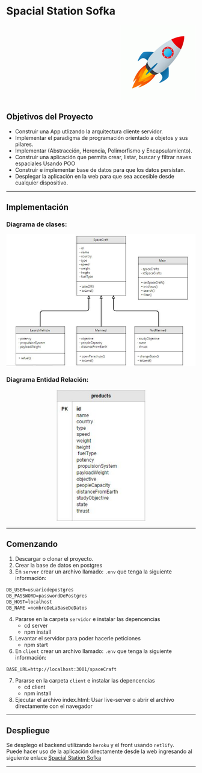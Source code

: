 # Spacial Station Sofka

<p align="right">
  <img height="200" src="./craft.gif" />
</p>


## Objetivos del Proyecto

- Construir una App utlizando la arquitectura cliente servidor.
- Implementar el paradigma de programación orientado a objetos y sus pilares.
- Implementar (Abstracción, Herencia, Polimorfismo y Encapsulamiento).
- Construir una aplicación que permita crear, listar, buscar y filtrar naves espaciales Usando POO
- Construir e implementar base de datos para que los datos persistan.
- Desplegar la aplicación en la web para que sea accesible desde cualquier dispositivo.
***

## Implementación
### Diagrama de clases:

<p align="center">
  <img height="350" src="./clases.JPG" />
</p>

### Diagrama Entidad Relación:

<p align="center">
  <img height="350" src="./modelo.JPG" />
</p>

***

## Comenzando

 1. Descargar o clonar el proyecto.
 2. Crear la base de datos en postgres
 3. En `server` crear un archivo llamado: `.env` que tenga la siguiente información:
 ```
 DB_USER=usuariodepostgres
 DB_PASSWORD=passwordDePostgres
 DB_HOST=localhost
 DB_NAME =nombreDeLaBaseDeDatos
 ```
 4. Pararse en la carpeta `servidor` e instalar las depencencias
    - cd server
    - npm install
 5. Levantar el servidor para poder hacerle peticiones
    - npm start
 6. En `client` crear un archivo llamado: `.env` que tenga la siguiente información:
  ```
  BASE_URL=http://localhost:3001/spaceCraft 
  ```
 7. Pararse en la carpeta `client` e instalar las depencencias
    - cd client
    - npm install
 8. Ejecutar el archivo index.html: Usar live-server o abrir el archivo directamente con el navegador

 ***

## Despliegue

Se desplego el backend utilizando `heroku` y el front usando `netlify`.<br>
Puede hacer uso de la aplicación directamente desde la web ingresando al siguiente enlace [Spacial Station Sofka](https://62b81b368a18c31bcbbbe167--papaya-marshmallow-03fd36.netlify.app/)

***

